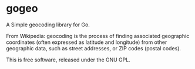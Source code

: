 gogeo
=====

A Simple geocoding library for Go.

From Wikipedia: geocoding is the process of finding associated geographic coordinates 
(often expressed as latitude and longitude) from other geographic data, such as street addresses, 
or ZIP codes (postal codes).

This is free software, released under the GNU GPL.
